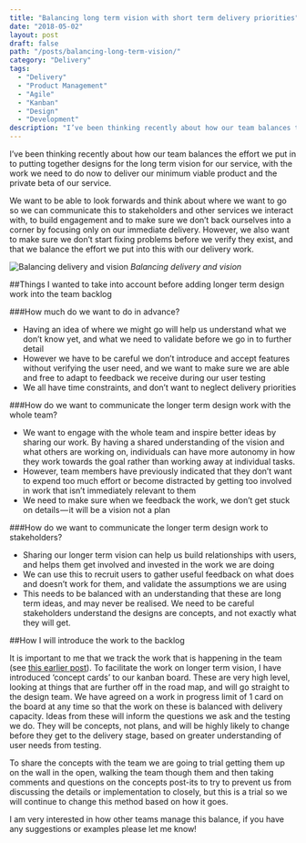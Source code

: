 ```yaml
---
title: "Balancing long term vision with short term delivery priorities"
date: "2018-05-02"
layout: post
draft: false
path: "/posts/balancing-long-term-vision/"
category: "Delivery"
tags:
  - "Delivery"
  - "Product Management"
  - "Agile"
  - "Kanban"
  - "Design"
  - "Development"
description: "I’ve been thinking recently about how our team balances the effort we put in to putting together designs for the long term vision for our service, with the work we need to do now to deliver our minimum viable product and the private beta of our service."
---
```


I’ve been thinking recently about how our team balances the effort we put in to putting together designs for the long term vision for our service, with the work we need to do now to deliver our minimum viable product and the private beta of our service.

We want to be able to look forwards and think about where we want to go so we can communicate this to stakeholders and other services we interact with, to build engagement and to make sure we don’t back ourselves into a corner by focusing only on our immediate delivery. However, we also want to make sure we don’t start fixing problems before we verify they exist, and that we balance the effort we put into this with our delivery work.

![Balancing delivery and vision](/balance.jpg "Balancing delivery and vision")
*Balancing delivery and vision*

##Things I wanted to take into account before adding longer term design work into the team backlog

###How much do we want to do in advance?
* Having an idea of where we might go will help us understand what we don’t know yet, and what we need to validate before we go in to further detail
* However we have to be careful we don’t introduce and accept features without verifying the user need, and we want to make sure we are able and free to adapt to feedback we receive during our user testing
* We all have time constraints, and don’t want to neglect delivery priorities

###How do we want to communicate the longer term design work with the whole team?
* We want to engage with the whole team and inspire better ideas by sharing our work. By having a shared understanding of the vision and what others are working on, individuals can have more autonomy in how they work towards the goal rather than working away at individual tasks.
* However, team members have previously indicated that they don’t want to expend too much effort or become distracted by getting too involved in work that isn’t immediately relevant to them
* We need to make sure when we feedback the work, we don’t get stuck on details — it will be a vision not a plan

###How do we want to communicate the longer term design work to stakeholders?
* Sharing our longer term vision can help us build relationships with users, and helps them get involved and invested in the work we are doing
* We can use this to recruit users to gather useful feedback on what does and doesn’t work for them, and validate the assumptions we are using
* This needs to be balanced with an understanding that these are long term ideas, and may never be realised. We need to be careful stakeholders understand the designs are concepts, and not exactly what they will get.

##How I will introduce the work to the backlog

It is important to me that we track the work that is happening in the team (see [this earlier post](/posts/types-of-work)). To facilitate the work on longer term vision, I have introduced ‘concept cards’ to our kanban board. These are very high level, looking at things that are further off in the road map, and will go straight to the design team. We have agreed on a work in progress limit of 1 card on the board at any time so that the work on these is balanced with delivery capacity. Ideas from these will inform the questions we ask and the testing we do. They will be concepts, not plans, and will be highly likely to change before they get to the delivery stage, based on greater understanding of user needs from testing.

To share the concepts with the team we are going to trial getting them up on the wall in the open, walking the team though them and then taking comments and questions on the concepts post-its to try to prevent us from discussing the details or implementation to closely, but this is a trial so we will continue to change this method based on how it goes.

I am very interested in how other teams manage this balance, if you have any suggestions or examples please let me know!

